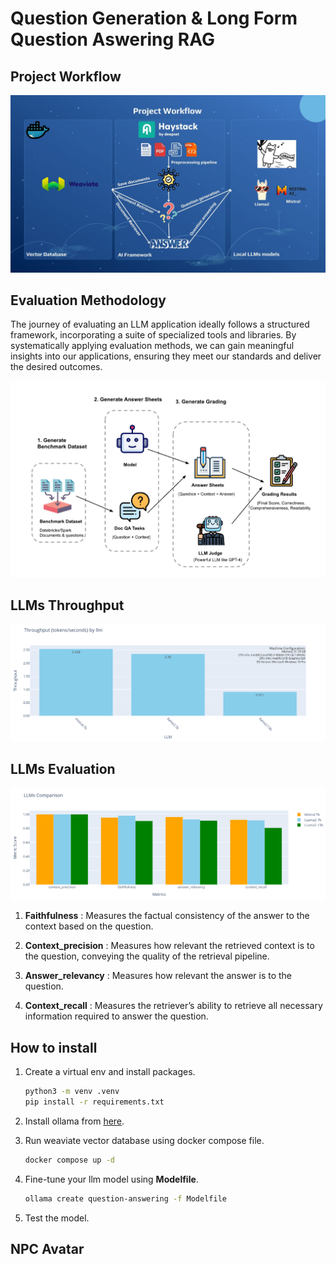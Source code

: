 # Question Generation & Long Form Question Aswering RAG

## Project Workflow
![Project Workflow](images/project%20workflow.jpg)

## Evaluation Methodology
The journey of evaluating an LLM application ideally follows a structured framework, incorporating a suite of specialized tools and libraries. By systematically applying evaluation methods, we can gain meaningful insights into our applications, ensuring they meet our standards and deliver the desired outcomes.

![RAG Evaluation Workflow](images/rag%20evaluation%20workflow.png)

## LLMs Throughput
![LLMs Throughput](images/llm_throughput.png)

## LLMs Evaluation
![LLMs Evaluation](images/llm_evaluation.png)

1. **Faithfulness** : Measures the factual consistency of the answer to the context based on the question.

2. **Context_precision** : Measures how relevant the retrieved context is to the question, conveying the quality of the retrieval pipeline.

3. **Answer_relevancy** : Measures how relevant the answer is to the question.

4. **Context_recall** : Measures the retriever’s ability to retrieve all necessary information required to answer the question.

## How to install

1. Create a virtual env and install packages.
    ```bash
    python3 -m venv .venv
    pip install -r requirements.txt
    ```

2. Install ollama from [here](https://ollama.com/download).
3. Run weaviate vector database using docker compose file.
    ```bash
    docker compose up -d
    ```

4. Fine-tune your llm model using **Modelfile**.
    ```bash
    ollama create question-answering -f Modelfile
    ```
5. Test the model.

## NPC Avatar